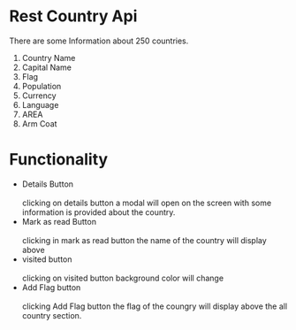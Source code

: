 # Rest Country Api

There are some Information about 250 countries.

1. Country Name
2. Capital Name
3. Flag
4. Population
5. Currency
6. Language
7. AREA
8. Arm Coat

<h1>Functionality </h1>
<ul>
 <li> Details Button</li> </br>
    clicking on details button a modal will open on the screen with some information is provided about the country.
<li> Mark as read Button </li> </br>
    clicking in mark as read button the name of the country will display above 
<li> visited button </li> </br>
    clicking on visited button background color will change 
<li> Add Flag button </li></br>
    clicking Add Flag button the flag of the coungry will display above the all country section.
</ul>
